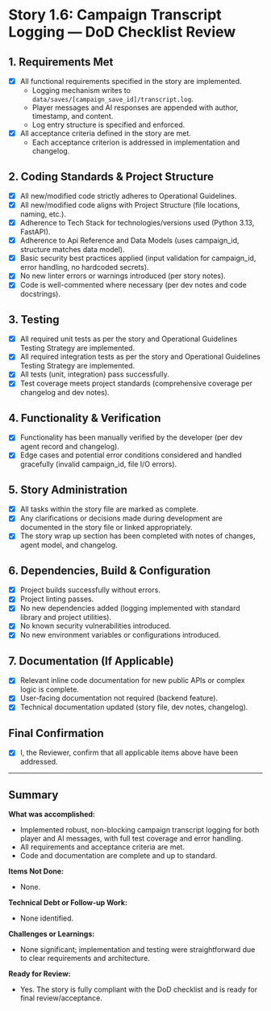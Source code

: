 # Story 1.6: Campaign Transcript Logging — DoD Checklist Review

## 1. Requirements Met

- [x] All functional requirements specified in the story are implemented.
  - Logging mechanism writes to `data/saves/[campaign_save_id]/transcript.log`.
  - Player messages and AI responses are appended with author, timestamp, and content.
  - Log entry structure is specified and enforced.
- [x] All acceptance criteria defined in the story are met.
  - Each acceptance criterion is addressed in implementation and changelog.

## 2. Coding Standards & Project Structure

- [x] All new/modified code strictly adheres to Operational Guidelines.
- [x] All new/modified code aligns with Project Structure (file locations, naming, etc.).
- [x] Adherence to Tech Stack for technologies/versions used (Python 3.13, FastAPI).
- [x] Adherence to Api Reference and Data Models (uses campaign_id, structure matches data model).
- [x] Basic security best practices applied (input validation for campaign_id, error handling, no hardcoded secrets).
- [x] No new linter errors or warnings introduced (per story notes).
- [x] Code is well-commented where necessary (per dev notes and code docstrings).

## 3. Testing

- [x] All required unit tests as per the story and Operational Guidelines Testing Strategy are implemented.
- [x] All required integration tests as per the story and Operational Guidelines Testing Strategy are implemented.
- [x] All tests (unit, integration) pass successfully.
- [x] Test coverage meets project standards (comprehensive coverage per changelog and dev notes).

## 4. Functionality & Verification

- [x] Functionality has been manually verified by the developer (per dev agent record and changelog).
- [x] Edge cases and potential error conditions considered and handled gracefully (invalid campaign_id, file I/O errors).

## 5. Story Administration

- [x] All tasks within the story file are marked as complete.
- [x] Any clarifications or decisions made during development are documented in the story file or linked appropriately.
- [x] The story wrap up section has been completed with notes of changes, agent model, and changelog.

## 6. Dependencies, Build & Configuration

- [x] Project builds successfully without errors.
- [x] Project linting passes.
- [x] No new dependencies added (logging implemented with standard library and project utilities).
- [x] No known security vulnerabilities introduced.
- [x] No new environment variables or configurations introduced.

## 7. Documentation (If Applicable)

- [x] Relevant inline code documentation for new public APIs or complex logic is complete.
- [x] User-facing documentation not required (backend feature).
- [x] Technical documentation updated (story file, dev notes, changelog).

## Final Confirmation

- [x] I, the Reviewer, confirm that all applicable items above have been addressed.

---

## Summary

**What was accomplished:**  
- Implemented robust, non-blocking campaign transcript logging for both player and AI messages, with full test coverage and error handling.
- All requirements and acceptance criteria are met.
- Code and documentation are complete and up to standard.

**Items Not Done:**  
- None.

**Technical Debt or Follow-up Work:**  
- None identified.

**Challenges or Learnings:**  
- None significant; implementation and testing were straightforward due to clear requirements and architecture.

**Ready for Review:**  
- Yes. The story is fully compliant with the DoD checklist and is ready for final review/acceptance.
